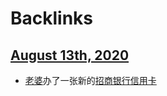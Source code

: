 
# Backlinks
## [August 13th, 2020](<August 13th, 2020.md>)
- [老婆](<老婆.md>)办了一张新的[招商银行](<招商银行.md>)[信用卡](<信用卡.md>)

